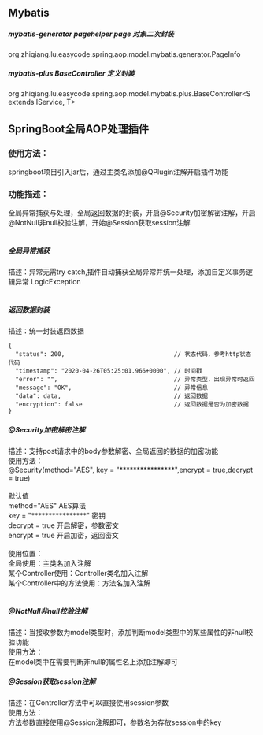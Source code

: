 ## Mybatis
##### mybatis-generator pagehelper  page 对象二次封装
org.zhiqiang.lu.easycode.spring.aop.model.mybatis.generator.PageInfo<T>
##### mybatis-plus BaseController 定义封装
org.zhiqiang.lu.easycode.spring.aop.model.mybatis.plus.BaseController<S extends IService<T>, T> 


## SpringBoot全局AOP处理插件
### 使用方法：
springboot项目引入jar后，通过主类名添加@QPlugin注解开启插件功能
### 功能描述：
全局异常捕获与处理，全局返回数据的封装，开启@Security加密解密注解，开启@NotNull非null校验注解，开始@Session获取session注解<br/>
<br/>
##### 全局异常捕获
描述：异常无需try catch,插件自动捕获全局异常并统一处理，添加自定义事务逻辑异常 LogicException<br/>
<br/>
##### 返回数据封装
描述：统一封装返回数据<br/>
```
{
  "status": 200,                               // 状态代码，参考http状态代码
  "timestamp": "2020-04-26T05:25:01.966+0000", // 时间戳
  "error": "",                                 // 异常类型，出现异常时返回
  "message": "OK",                             // 异常信息
  "data": data,                                // 返回数据
  "encryption": false                          // 返回数据是否为加密数据
}
```
##### @Security加密解密注解
描述：支持post请求中的body参数解密、全局返回的数据的加密功能<br/>
使用方法：<br/>
@Security(method="AES", key = "\*\*\*\*\*\*\*\*\*\*\*\*\*\*\*\*",encrypt = true,decrypt = true)<br/>
<br/>
默认值<br/>
method="AES" AES算法<br/>
key = "\*\*\*\*\*\*\*\*\*\*\*\*\*\*\*\*" 密钥<br/>
decrypt = true 开启解密，参数密文<br/>
encrypt = true 开启加密，返回密文<br/>
<br/>
使用位置：<br/>
全局使用：主类名加入注解<br/>
某个Controller使用：Controller类名加入注解<br/>
某个Controller中的方法使用：方法名加入注解<br/>
<br/>
##### @NotNull非null校验注解
描述：当接收参数为model类型时，添加判断model类型中的某些属性的非null校验功能<br/>
使用方法：<br/>
在model类中在需要判断非null的属性名上添加注解即可
<br/>
##### @Session获取session注解
描述：在Controller方法中可以直接使用session参数<br/>
使用方法：<br/>
方法参数直接使用@Session注解即可，参数名为存放session中的key
<br/>


